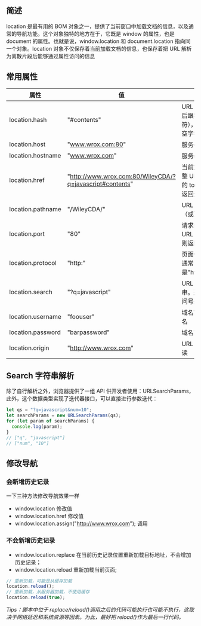 ## 简述

location 是最有用的 BOM 对象之一，提供了当前窗口中加载文档的信息，以及通常的导航功能。这个对象独特的地方在于，它既是 window 的属性，也是 document 的属性。也就是说，window.location 和 document.location 指向同一个对象。location 对象不仅保存着当前加载文档的信息，也保存着把 URL 解析为离散片段后能够通过属性访问的信息

## 常用属性

| 属性              | 值                                                       | 说 明                                                        |
| ----------------- | -------------------------------------------------------- | ------------------------------------------------------------ |
| location.hash     | "#contents"                                              | URL 散列值（井号后跟零或多个字符），如果没有则为空字符串     |
| location.host     | "www.wrox.com:80"                                        | 服务器名及端口号                                             |
| location.hostname | "www.wrox.com"                                           | 服务器名                                                     |
| location.href     | "http://www.wrox.com:80/WileyCDA/?q=javascript#contents" | 当前加载页面的完整 URL。location 的 toString()方法返回这个值 |
| location.pathname | "/WileyCDA/"                                             | URL 中的路径和（或）文件名                                   |
| location.port     | "80"                                                     | 请求的端口。如果 URL 中没有端口，则返回空字符串              |
| location.protocol | "http:"                                                  | 页面使用的协议。通常是"http:"或"https:"                      |
| location.search   | "?q=javascript"                                          | URL 的查询字符串。这个字符串以问号开头                       |
| location.username | "foouser"                                                | 域名前指定的用户名                                           |
| location.password | "barpassword"                                            | 域名前指定的密码                                             |
| location.origin   | "http://www.wrox.com"                                    | URL 的源地址。只读                                           |

## Search 字符串解析

除了自行解析之外，浏览器提供了一组 API 供开发者使用：URLSearchParams，此外，这个数据类型实现了迭代器接口，可以直接进行参数迭代：

```js
let qs = "?q=javascript&num=10";
let searchParams = new URLSearchParams(qs);
for (let param of searchParams) {
  console.log(param);
}
// ["q", "javascript"]
// ["num", "10"]
```

## 修改导航

### 会新增历史记录

一下三种方法修改导航效果一样

- window.location 修改值
- window.location.href 修改值
- window.location.assign("http://www.wrox.com"); 调用

### 不会新增历史记录

- window.location.replace 在当前历史记录位置重新加载目标地址，不会增加历史记录；
- window.location.reload 重新加载当前页面;

```js
// 重新加载，可能是从缓存加载
location.reload();
// 重新加载，从服务器加载，不使用缓存
location.reload(true);
```

_Tips：脚本中位于 replace/reload()调用之后的代码可能执行也可能不执行，这取决于网络延迟和系统资源等因素。为此，最好把 reload()作为最后一行代码。_
